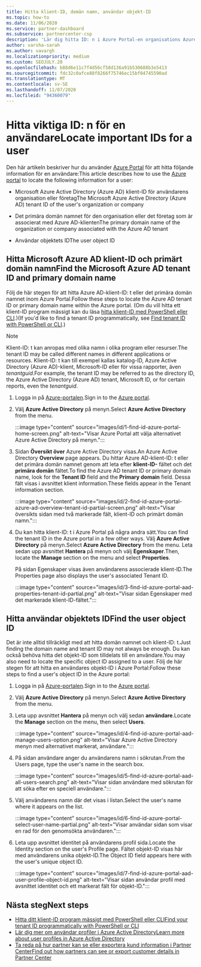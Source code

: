 ```yaml
---
title: Hitta klient-ID, domän namn, användar objekt-ID
ms.topic: how-to
ms.date: 11/06/2020
ms.service: partner-dashboard
ms.subservice: partnercenter-csp
description: 'Lär dig hitta ID: n i Azure Portal-en organisations Azure AD-klient-ID, domän namn eller ett särskilt användar objekt-ID. Vissa uppgifter behöver den här informationen.'
author: varsha-sarah
ms.author: vavargh
ms.localizationpriority: medium
ms.custom: SEOJULY.20
ms.openlocfilehash: b88d6e11c7f4d56cf58d136a91b530688b3e5413
ms.sourcegitcommit: fdc32c0afce88f8266f75746ec15bf04745590ad
ms.translationtype: MT
ms.contentlocale: sv-SE
ms.lasthandoff: 11/07/2020
ms.locfileid: "94360079"
---
```

# <a name="locate-important-ids-for-a-user"></a><span data-ttu-id="99f60-104">Hitta viktiga ID: n för en användare</span><span class="sxs-lookup"><span data-stu-id="99f60-104">Locate important IDs for a user</span></span>

<span data-ttu-id="99f60-105">Den här artikeln beskriver hur du använder [Azure Portal](https://portal.azure.com/) för att hitta följande information för en användare:</span><span class="sxs-lookup"><span data-stu-id="99f60-105">This article describes how to use the [Azure portal](https://portal.azure.com/) to locate the following information for a user:</span></span>

- <span data-ttu-id="99f60-106">Microsoft Azure Active Directory (Azure AD) klient-ID för användarens organisation eller företag</span><span class="sxs-lookup"><span data-stu-id="99f60-106">The Microsoft Azure Active Directory (Azure AD) tenant ID of the user's organization or company</span></span>

- <span data-ttu-id="99f60-107">Det primära domän namnet för den organisation eller det företag som är associerat med Azure AD-klienten</span><span class="sxs-lookup"><span data-stu-id="99f60-107">The primary domain name of the organization or company associated with the Azure AD tenant</span></span>

- <span data-ttu-id="99f60-108">Användar objektets ID</span><span class="sxs-lookup"><span data-stu-id="99f60-108">The user object ID</span></span>

## <a name="find-the-microsoft-azure-ad-tenant-id-and-primary-domain-name"></a><span data-ttu-id="99f60-109">Hitta Microsoft Azure AD klient-ID och primärt domän namn</span><span class="sxs-lookup"><span data-stu-id="99f60-109">Find the Microsoft Azure AD tenant ID and primary domain name</span></span>

<span data-ttu-id="99f60-110">Följ de här stegen för att hitta Azure AD-klient-ID: t eller det primära domän namnet inom Azure Portal.</span><span class="sxs-lookup"><span data-stu-id="99f60-110">Follow these steps to locate the Azure AD tenant ID or primary domain name within the Azure portal.</span></span> <span data-ttu-id="99f60-111">(Om du vill hitta ett klient-ID program mässigt kan du läsa [hitta klient-ID med PowerShell eller CLI](/azure/active-directory/fundamentals/active-directory-how-to-find-tenant.md#find-tenant-id-with-powershell).)</span><span class="sxs-lookup"><span data-stu-id="99f60-111">(If you'd like to find a tenant ID programmatically, see [Find tenant ID with PowerShell or CLI](/azure/active-directory/fundamentals/active-directory-how-to-find-tenant.md#find-tenant-id-with-powershell).)</span></span>

> [!NOTE]
> <span data-ttu-id="99f60-112">Klient-ID: t kan anropas med olika namn i olika program eller resurser.</span><span class="sxs-lookup"><span data-stu-id="99f60-112">The tenant ID may be called different names in different applications or resources.</span></span> <span data-ttu-id="99f60-113">Klient-ID: t kan till exempel kallas katalog-ID, Azure Active Directory (Azure AD)-klient, Microsoft-ID eller för vissa rapporter, även *tenantguid*.</span><span class="sxs-lookup"><span data-stu-id="99f60-113">For example, the tenant ID may be referred to as the directory ID, the Azure Active Directory (Azure AD) tenant, Microsoft ID, or for certain reports, even the *tenantguid*.</span></span>

1. <span data-ttu-id="99f60-114">Logga in på [Azure-portalen](https://portal.azure.com/).</span><span class="sxs-lookup"><span data-stu-id="99f60-114">Sign in to the [Azure portal](https://portal.azure.com/).</span></span>

2. <span data-ttu-id="99f60-115">Välj **Azure Active Directory** på menyn.</span><span class="sxs-lookup"><span data-stu-id="99f60-115">Select **Azure Active Directory** from the menu.</span></span>

   :::image type="content" source="images/id/1-find-id-azure-portal-home-screen.png" alt-text="Visar Azure Portal att välja alternativet Azure Active Directory på menyn.":::

3. <span data-ttu-id="99f60-117">Sidan **Översikt över** Azure Active Directory visas.</span><span class="sxs-lookup"><span data-stu-id="99f60-117">An Azure Active Directory **Overview** page appears.</span></span> <span data-ttu-id="99f60-118">Du hittar Azure AD-klient-ID: t eller det primära domän namnet genom att leta efter **klient-ID-** fältet och det **primära domän** fältet.</span><span class="sxs-lookup"><span data-stu-id="99f60-118">To find the Azure AD tenant ID or primary domain name, look for the **Tenant ID** field and the **Primary domain** field.</span></span> <span data-ttu-id="99f60-119">Dessa fält visas i avsnittet klient information.</span><span class="sxs-lookup"><span data-stu-id="99f60-119">These fields appear in the Tenant information section.</span></span>

   :::image type="content" source="images/id/2-find-id-azure-portal-azure-ad-overview-tenant-id-partial-screen.png" alt-text="Visar översikts sidan med två markerade fält, klient-ID och primärt domän namn.":::

4. <span data-ttu-id="99f60-121">Du kan hitta klient-ID: t i Azure Portal på några andra sätt.</span><span class="sxs-lookup"><span data-stu-id="99f60-121">You can find the tenant ID in the Azure portal in a few other ways.</span></span> <span data-ttu-id="99f60-122">Välj **Azure Active Directory** på menyn.</span><span class="sxs-lookup"><span data-stu-id="99f60-122">Select **Azure Active Directory** from the menu.</span></span> <span data-ttu-id="99f60-123">Leta sedan upp avsnittet **Hantera** på menyn och välj **Egenskaper**.</span><span class="sxs-lookup"><span data-stu-id="99f60-123">Then, locate the **Manage** section on the menu and select **Properties**.</span></span>

   <span data-ttu-id="99f60-124">På sidan Egenskaper visas även användarens associerade klient-ID.</span><span class="sxs-lookup"><span data-stu-id="99f60-124">The Properties page also displays the user's associated Tenant ID.</span></span>

   :::image type="content" source="images/id/3-find-id-azure-portal-aad-properties-tenant-id-partial.png" alt-text="Visar sidan Egenskaper med det markerade klient-ID-fältet.":::

## <a name="find-the-user-object-id"></a><span data-ttu-id="99f60-126">Hitta användar objektets ID</span><span class="sxs-lookup"><span data-stu-id="99f60-126">Find the user object ID</span></span>

<span data-ttu-id="99f60-127">Det är inte alltid tillräckligt med att hitta domän namnet och klient-ID: t.</span><span class="sxs-lookup"><span data-stu-id="99f60-127">Just finding the domain name and tenant ID may not always be enough.</span></span> <span data-ttu-id="99f60-128">Du kan också behöva hitta det objekt-ID som tilldelats till en användare.</span><span class="sxs-lookup"><span data-stu-id="99f60-128">You may also need to locate the specific object ID assigned to a user.</span></span> <span data-ttu-id="99f60-129">Följ de här stegen för att hitta en användares objekt-ID i Azure Portal:</span><span class="sxs-lookup"><span data-stu-id="99f60-129">Follow these steps to find a user's object ID in the Azure portal:</span></span>

1. <span data-ttu-id="99f60-130">Logga in på [Azure-portalen](https://portal.azure.com/).</span><span class="sxs-lookup"><span data-stu-id="99f60-130">Sign in to the [Azure portal](https://portal.azure.com/).</span></span>

2. <span data-ttu-id="99f60-131">Välj **Azure Active Directory** på menyn.</span><span class="sxs-lookup"><span data-stu-id="99f60-131">Select **Azure Active Directory** from the menu.</span></span>

3. <span data-ttu-id="99f60-132">Leta upp avsnittet **Hantera** på menyn och välj sedan **användare**.</span><span class="sxs-lookup"><span data-stu-id="99f60-132">Locate the **Manage** section on the menu, then select **Users**.</span></span>

      :::image type="content" source="images/id/4-find-id-azure-portal-aad-manage-users-option.png" alt-text="Visar Azure Active Directory menyn med alternativet markerat, användare.":::

4. <span data-ttu-id="99f60-134">På sidan användare anger du användarens namn i sökrutan.</span><span class="sxs-lookup"><span data-stu-id="99f60-134">From the Users page, type the user's name in the search box.</span></span>

      :::image type="content" source="images/id/5-find-id-azure-portal-aad-all-users-search.png" alt-text="Visar sidan användare med sökrutan för att söka efter en speciell användare.":::

5. <span data-ttu-id="99f60-136">Välj användarens namn där det visas i listan.</span><span class="sxs-lookup"><span data-stu-id="99f60-136">Select the user's name where it appears on the list.</span></span>  

      :::image type="content" source="images/id/6-find-id-azure-portal-select-user-name-partial.png" alt-text="Visar användar sidan som visar en rad för den genomsökta användaren.":::

6. <span data-ttu-id="99f60-138">Leta upp avsnittet identitet på användarens profil sida.</span><span class="sxs-lookup"><span data-stu-id="99f60-138">Locate the Identity section on the user's Profile page.</span></span> <span data-ttu-id="99f60-139">Fältet objekt-ID visas här med användarens unika objekt-ID.</span><span class="sxs-lookup"><span data-stu-id="99f60-139">The Object ID field appears here with the user's unique object ID.</span></span>

      :::image type="content" source="images/id/7-find-id-azure-portal-aad-user-profile-object-id.png" alt-text="Visar sidan användar profil med avsnittet identitet och ett markerat fält för objekt-ID.":::

## <a name="next-steps"></a><span data-ttu-id="99f60-141">Nästa steg</span><span class="sxs-lookup"><span data-stu-id="99f60-141">Next steps</span></span>

- [<span data-ttu-id="99f60-142">Hitta ditt klient-ID program mässigt med PowerShell eller CLI</span><span class="sxs-lookup"><span data-stu-id="99f60-142">Find your tenant ID programmatically with PowerShell or CLI</span></span>](/azure/active-directory/fundamentals/active-directory-how-to-find-tenant)
- [<span data-ttu-id="99f60-143">Lär dig mer om användar profiler i Azure Active Directory</span><span class="sxs-lookup"><span data-stu-id="99f60-143">Learn more about user profiles in Azure Active Directory</span></span>](/azure/active-directory/fundamentals/active-directory-users-profile-azure-portal)
- [<span data-ttu-id="99f60-144">Ta reda på hur partner kan se eller exportera kund information i Partner Center</span><span class="sxs-lookup"><span data-stu-id="99f60-144">Find out how partners can see or export customer details in Partner Center</span></span>](see-your-customer-list.md)
